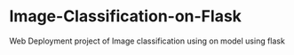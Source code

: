 # Image-Classification-on-Flask
Web Deployment project of Image classification using on model using flask 

